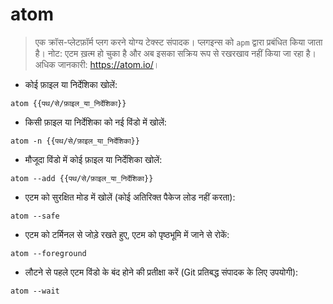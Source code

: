 # atom

> एक क्रॉस-प्लेटफ़ॉर्म प्लग करने योग्य टेक्स्ट संपादक।
> प्लगइन्स को `apm` द्वारा प्रबंधित किया जाता है।
> नोट: एटम ख़त्म हो चुका है और अब इसका सक्रिय रूप से रखरखाव नहीं किया जा रहा है।
> अधिक जानकारी: <https://atom.io/>।

- कोई फ़ाइल या निर्देशिका खोलें:
  
`atom {{पथ/से/फ़ाइल_या_निर्देशिका}}`

- किसी फ़ाइल या निर्देशिका को नई विंडो में खोलें:

`atom -n {{पथ/से/फ़ाइल_या_निर्देशिका}}`

- मौजूदा विंडो में कोई फ़ाइल या निर्देशिका खोलें:

`atom --add {{पथ/से/फ़ाइल_या_निर्देशिका}}`

- एटम को सुरक्षित मोड में खोलें (कोई अतिरिक्त पैकेज लोड नहीं करता):

`atom --safe`

- एटम को टर्मिनल से जोड़े रखते हुए, एटम को पृष्ठभूमि में जाने से रोकें:

`atom --foreground`

- लौटने से पहले एटम विंडो के बंद होने की प्रतीक्षा करें (Git प्रतिबद्ध संपादक के लिए उपयोगी):

`atom --wait`
